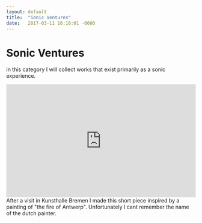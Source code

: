```yaml
---
layout: default
title:  "Sonic Ventures"
date:   2017-03-11 16:16:01 -0600
---
```


# Sonic Ventures

in this category I will collect works that exist primarily as a sonic experience.

<iframe width="100%" height="300" scrolling="no" frameborder="no" allow="autoplay" src="https://w.soundcloud.com/player/?url=https%3A//api.soundcloud.com/tracks/403981050&color=%231c0c14&auto_play=false&hide_related=false&show_comments=true&show_user=true&show_reposts=false&show_teaser=true&visual=true"></iframe>
After a visit in Kunsthalle Bremen I made this short piece inspired by a painting of "the fire of Antwerp". Unfortunately I cant remember the name of the dutch painter.

